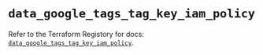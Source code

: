 # `data_google_tags_tag_key_iam_policy`

Refer to the Terraform Registory for docs: [`data_google_tags_tag_key_iam_policy`](https://registry.terraform.io/providers/hashicorp/google/4.71.0/docs/data-sources/tags_tag_key_iam_policy).
